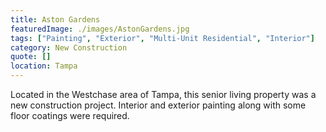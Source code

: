 ```yaml
---
title: Aston Gardens
featuredImage: ./images/AstonGardens.jpg
tags: ["Painting", "Exterior", "Multi-Unit Residential", "Interior"]
category: New Construction
quote: []
location: Tampa
---
```

Located in the Westchase area of Tampa, this senior living property was a new
construction project.  Interior and exterior painting along with some floor
coatings were required.
